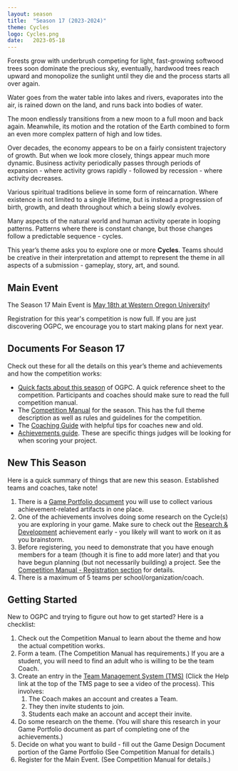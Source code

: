 ```yaml
---
layout: season
title:  "Season 17 (2023-2024)"
theme: Cycles
logo: Cycles.png
date:   2023-05-18
---
```


Forests grow with underbrush competing for light, fast-growing softwood trees soon dominate
the precious sky, eventually, hardwood trees reach upward and monopolize the sunlight until
they die and the process starts all over again.

Water goes from the water table into lakes and rivers, evaporates into the air, is rained
down on the land, and runs back into bodies of water.

The moon endlessly transitions from a new moon to a full moon and back again. Meanwhile, its
motion and the rotation of the Earth combined to form an even more complex pattern of high
and low tides.

Over decades, the economy appears to be on a fairly consistent trajectory of growth. But
when we look more closely, things appear much more dynamic. Business activity periodically
passes through periods of expansion - where activity grows rapidly - followed by recession -
where activity decreases.

Various spiritual traditions believe in some form of reincarnation. Where existence is not
limited to a single lifetime, but is instead a progression of birth, growth, and death
throughout which a being slowly evolves.

Many aspects of the natural world and human activity operate in looping patterns. Patterns
where there is constant change, but those changes follow a predictable sequence - cycles.

This year’s theme asks you to explore one or more **Cycles**. Teams should be creative in their interpretation
and attempt to represent the theme in all aspects of a submission - gameplay, story, art, and sound. 

## Main Event

The Season 17 Main Event is [May 18th at Western Oregon University](https://docs.google.com/document/d/1BKssiI_VWGeJjalkr6vD7_U5rIiXhOv1mNH8HDMwQmU/)!

Registration for this year's competition is now full. If you are just discovering OGPC,
we encourage you to start making plans for next year.

## Documents For Season 17

Check out these for all the details on this year’s theme and achievements and how the competition works:

* [Quick facts about this season](https://docs.google.com/document/d/1BKssiI_VWGeJjalkr6vD7_U5rIiXhOv1mNH8HDMwQmU/) of OGPC.
  A quick reference sheet to the competition. Participants and coaches should make
  sure to read the full competition manual.
* The [Competition Manual](https://docs.google.com/document/d/1YXN9DREiFG8eXpO2TpQ695vjUaRsZYC5n-OQWRGrEII/) for the season.
  This has the full theme description as well as rules and guidelines for the competition.
* The [Coaching Guide](https://docs.google.com/document/d/1sVi6jzKBio9ixbMqczQ91u_4FwBT4PpW7cqq3eYPAeA/) with helpful tips for
  coaches new and old.
* [Achievements guide](https://docs.google.com/document/d/1YGullhrdGl1x5RV4CW4blkn7C_piGvjsaejmNtCyCsk/). These
  are specific things judges will be looking for when scoring your project.

## New This Season

Here is a quick summary of things that are new this season. Established teams and coaches, take note!

1. There is a [Game Portfolio document](https://docs.google.com/document/d/1pMJrTvtWr2LY-qnr3kB2TzWVoGNlpu0rRiPcIAEUfww/view)
   you will use to collect various achievement-related artifacts in one place.
2. One of the achievements involves doing some research on the Cycle(s) you are exploring in your game.
   Make sure to check out the
   [Research & Development](https://docs.google.com/document/d/1YGullhrdGl1x5RV4CW4blkn7C_piGvjsaejmNtCyCsk/view#heading=h.2ok4e04iod0i)
   achievement early - you likely will want to work on it as you brainstorm.
3. Before registering, you need to demonstrate that you have enough members for a team (though it
   is fine to add more later) and that you have begun planning (but not necessarily building) a project.
   See the [Competition Manual - Registration section](https://docs.google.com/document/d/1YXN9DREiFG8eXpO2TpQ695vjUaRsZYC5n-OQWRGrEII/view#heading=h.tsawbjyed9d6) for details.
4. There is a maximum of 5 teams per school/organization/coach.

## Getting Started

New to OGPC and trying to figure out how to get started? Here is a checklist:

1. Check out the Competition Manual to learn about the theme and how the actual competition works.
2. Form a team. (The Competition Manual has requirements.) If you are a student, you will need to find
   an adult who is willing to be the team Coach.
3. Create an entry in the [Team Management System (TMS)](https://tms.ogpc.info/) (Click the Help 
   link at the top of the TMS page to see a video of the process). This involves:
   1. The Coach makes an account and creates a Team.
   2. They then invite students to join.
   3. Students each make an account and accept their invite.
4. Do some research on the theme. (You will share this research in your Game Portfolio document as
   part of completing one of the achievements.)
5. Decide on what you want to build - fill out the Game Design Document portion of the Game Portfolio
   (See Competition Manual for details.)
6. Register for the Main Event. (See Competition Manual for details.)
